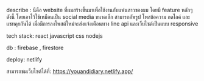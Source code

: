 describe : นีคือ website ที่ผมสร้างขึ้นมาเพื่อใช้งานกับแฟนสาวของผม โดยมี feature หลักๆดังนี้
โดยเอาไว้ใช้เหมือนเป็น social media ขนาดเล็ก สามารถอัพรูป โพสข้อความ กดไลค์ และแชทคุยกันได้ เมื่อมีการลงโพสต์ใหม่จะส่งแจ้งเตือนทาง line api และเว็บไซต์เป็นแบบ responsive

tech stack: react javascript css nodejs 

db : firebase , firestore

deploy: netlify

สามารถชมเว็บไซต์ได้ที่: https://youandidiary.netlify.app/


